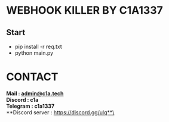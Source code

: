 # WEBHOOK KILLER BY C1A1337

## Start 

- pip install -r req.txt
- python main.py

# CONTACT

**Mail : admin@c1a.tech**\
**Discord : c1a**\
**Telegram : c1a1337**\
**Discord server : https://discord.gg/ulq**\
